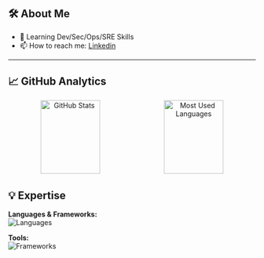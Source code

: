 ## 🛠️ About Me
- 🌱 Learning Dev/Sec/Ops/SRE Skills
- 📫 How to reach me: [Linkedin](https://www.linkedin.com/in/peerapon-phokum/)

---

## 📈 GitHub Analytics
<div align="center">
  <img src="https://github-readme-stats.vercel.app/api?username=peerapon3014&show_icons=true&theme=github_dark" alt="GitHub Stats" height="150px" width="49%"/>
  <img src="https://github-readme-stats.vercel.app/api/top-langs/?username=peerapon3014&layout=compact&theme=github_dark" alt="Most Used Languages" height="150px" width="49%"/>
</div>

## 💡 Expertise
**Languages & Frameworks:**  
![Languages](https://skillicons.dev/icons?i=html,js,react,nextjs,tailwind,nodejs,python,php)

**Tools:**  
![Frameworks](https://skillicons.dev/icons?i=linux,github,cloudflare,docker,kali,nginx,vim,sequelize,azure)


<!---
peerapon3014/peerapon3014 is a ✨ special ✨ repository because its README.md (this file) appears on your GitHub profile.
You can click the Preview link to take a look at your changes.
--->
